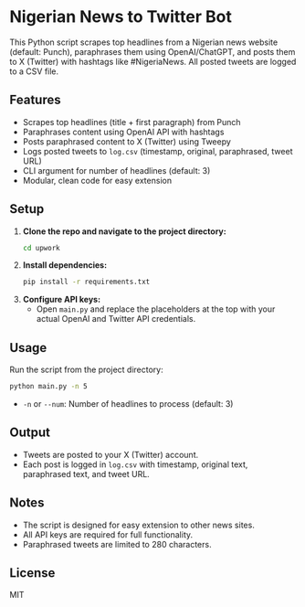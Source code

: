 # Nigerian News to Twitter Bot

This Python script scrapes top headlines from a Nigerian news website (default: Punch), paraphrases them using OpenAI/ChatGPT, and posts them to X (Twitter) with hashtags like #NigeriaNews. All posted tweets are logged to a CSV file.

## Features
- Scrapes top headlines (title + first paragraph) from Punch
- Paraphrases content using OpenAI API with hashtags
- Posts paraphrased content to X (Twitter) using Tweepy
- Logs posted tweets to `log.csv` (timestamp, original, paraphrased, tweet URL)
- CLI argument for number of headlines (default: 3)
- Modular, clean code for easy extension

## Setup
1. **Clone the repo and navigate to the project directory:**
   ```bash
   cd upwork
   ```
2. **Install dependencies:**
   ```bash
   pip install -r requirements.txt
   ```
3. **Configure API keys:**
   - Open `main.py` and replace the placeholders at the top with your actual OpenAI and Twitter API credentials.

## Usage
Run the script from the project directory:
```bash
python main.py -n 5
```
- `-n` or `--num`: Number of headlines to process (default: 3)

## Output
- Tweets are posted to your X (Twitter) account.
- Each post is logged in `log.csv` with timestamp, original text, paraphrased text, and tweet URL.

## Notes
- The script is designed for easy extension to other news sites.
- All API keys are required for full functionality.
- Paraphrased tweets are limited to 280 characters.

## License
MIT 